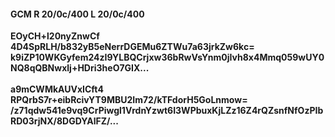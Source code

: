 #### GCM R 20/0c/400 L 20/0c/400
**EOyCH+l20nyZnwCf**<br/>**4D4SpRLH/b832yB5eNerrDGEMu6ZTWu7a63jrkZw6kc=**<br/>**k9iZP10WKGyfem24zI9YLBQCrjxw36bRwVsYnm0jIvh8x4Mmq059wUY0NQ8qQBNwxlj+HDri3heO7GIX...**<br/><br/>
**a9mCWMkAUVxICft4**<br/>**RPQrbS7r+eibRcivYT9MBU2Im72/kTFdorH5GoLnmow=**<br/>**/z71qdw541e9vq9CrPiwgl1VrdnYzwt6I3WPbuxKjLZz16Z4rQZsnfNfOzPIbRD03rjNX/8DGDYAlFZ/...**